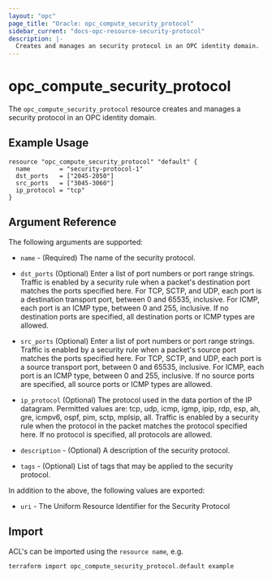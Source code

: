 ```yaml
---
layout: "opc"
page_title: "Oracle: opc_compute_security_protocol"
sidebar_current: "docs-opc-resource-security-protocol"
description: |-
  Creates and manages an security protocol in an OPC identity domain.
---
```


# opc\_compute\_security\_protocol

The ``opc_compute_security_protocol`` resource creates and manages a security protocol in an OPC identity domain.

## Example Usage

```
resource "opc_compute_security_protocol" "default" {
  name        = "security-protocol-1"
  dst_ports   = ["2045-2050"]
  src_ports   = ["3045-3060"]
  ip_protocol = "tcp"
}
```

## Argument Reference

The following arguments are supported:

* `name` - (Required) The name of the security protocol.

* `dst_ports` (Optional) Enter a list of port numbers or port range strings.
	Traffic is enabled by a security rule when a packet's destination port matches the
  ports specified here.
	For TCP, SCTP, and UDP, each port is a destination transport port, between 0 and 65535,
	inclusive. For ICMP, each port is an ICMP type, between 0 and 255, inclusive.
	If no destination ports are specified, all destination ports or ICMP types are allowed.

* `src_ports` (Optional) Enter a list of port numbers or port range strings.
	Traffic is enabled by a security rule when a packet's source port matches the
	ports specified here.
	For TCP, SCTP, and UDP, each port is a source transport port,
	between 0 and 65535, inclusive.
	For ICMP, each port is an ICMP type, between 0 and 255, inclusive.
	If no source ports are specified, all source ports or ICMP types are allowed.

* `ip_protocol` (Optional) The protocol used in the data portion of the IP datagram.
	 Permitted values are: tcp, udp, icmp, igmp, ipip, rdp, esp, ah, gre, icmpv6, ospf, pim, sctp,
	 mplsip, all.
	 Traffic is enabled by a security rule when the protocol in the packet matches the
	 protocol specified here. If no protocol is specified, all protocols are allowed.

* `description` - (Optional) A description of the security protocol.

* `tags` - (Optional) List of tags that may be applied to the security protocol.

In addition to the above, the following values are exported:

* `uri` - The Uniform Resource Identifier for the Security Protocol

## Import

ACL's can be imported using the `resource name`, e.g.

```
terraform import opc_compute_security_protocol.default example
```
